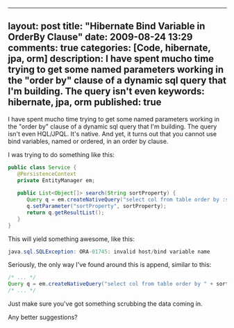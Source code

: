 
---
layout: post
title: "Hibernate Bind Variable in OrderBy Clause"
date: 2009-08-24 13:29
comments: true
categories: [Code, hibernate, jpa, orm]
description: I have spent mucho time trying to get some named parameters working in the "order by" clause of a dynamic sql query that I'm building.  The query isn't even
keywords: hibernate, jpa, orm
published: true
---

I have spent mucho time trying to get some named parameters working in the "order by" clause of a dynamic sql query that I'm building.  The query isn't even HQL/JPQL.  It's native.  And yet, it turns out that you cannot use bind variables, named or ordered, in an order by clause.  
<!--more-->

I was trying to do something like this:

```java
public class Service {
   @PersistenceContext
   private EntityManager em;
    
   public List<Object[]> search(String sortProperty) {
      Query q = em.createNativeQuery("select col from table order by :sortProperty");
      q.setParameter("sortProperty", sortProperty);
      return q.getResultList();   
   }
}
```

This will yield something awesome, like this:

```java
java.sql.SQLException: ORA-01745: invalid host/bind variable name
```


Seriously, the only way I've found around this is append, similar to this:

```java
/* ... */
Query q = em.createNativeQuery("select col from table order by " + sortProperty);
/* ... */
```

Just make sure you've got something scrubbing the data coming in.

Any better suggestions?

  
